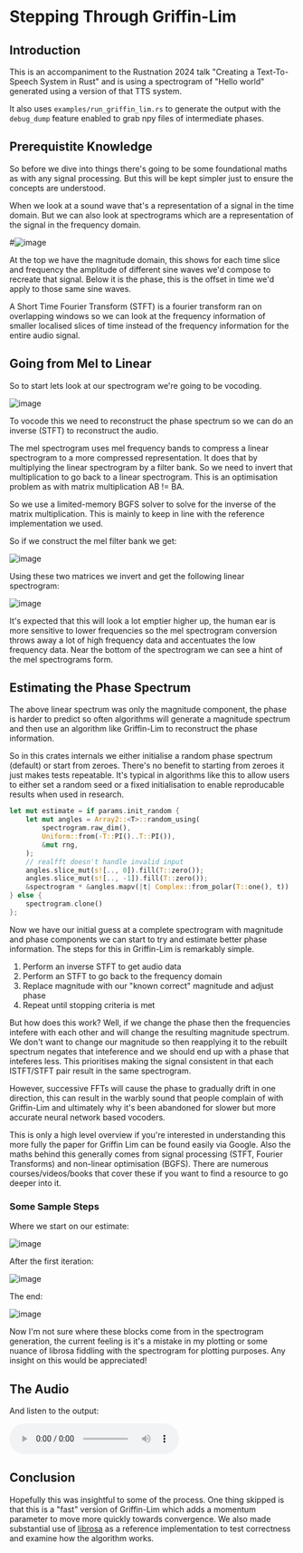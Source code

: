 # Stepping Through Griffin-Lim

## Introduction

This is an accompaniment to the Rustnation 2024 talk "Creating a Text-To-Speech
System in Rust" and is using a spectrogram of "Hello world" generated using a
version of that TTS system.

It also uses `examples/run_griffin_lim.rs` to generate the output with the `debug_dump`
feature enabled to grab npy files of intermediate phases.

## Prerequistite Knowledge

So before we dive into things there's going to be some foundational maths as with any
signal processing. But this will be kept simpler just to ensure the concepts are understood.

When we look at a sound wave that's a representation of a signal in the time domain. But we
can also look at spectrograms which are a representation of the signal in the frequency
domain.

#![image](./resources/trumpet.png)

At the top we have the magnitude domain, this shows for each time slice and frequency the
amplitude of different sine waves we'd compose to recreate that signal. Below it is the
phase, this is the offset in time we'd apply to those same sine waves.

A Short Time Fourier Transform (STFT) is a fourier transform ran on overlapping windows
so we can look at the frequency information of smaller localised slices of time instead
of the frequency information for the entire audio signal.

## Going from Mel to Linear

So to start lets look at our spectrogram we're going to be vocoding.

![image](./resources/mel_spec.png)

To vocode this we need to reconstruct the phase spectrum so we can do an inverse
(STFT) to reconstruct the audio.

The mel spectrogram uses mel frequency bands to compress a linear spectrogram to
a more compressed representation. It does that by multiplying the linear spectrogram
by a filter bank. So we need to invert that multiplication to go back to a linear
spectrogram. This is an optimisation problem as with matrix multiplication AB != BA.

So we use a limited-memory BGFS solver to solve for the inverse of the matrix 
multiplication. This is mainly to keep in line with the reference implementation we used.

So if we construct the mel filter bank we get:

![image](./resources/mel_basis.png)

Using these two matrices we invert and get the following linear spectrogram:

![image](./resources/linear_spec.png)

It's expected that this will look a lot emptier higher up, the human ear is more
sensitive to lower frequencies so the mel spectrogram conversion throws away a lot
of high frequency data and accentuates the low frequency data. Near the bottom of
the spectrogram we can see a hint of the mel spectrograms form.

## Estimating the Phase Spectrum

The above linear spectrum was only the magnitude component, the phase is harder to
predict so often algorithms will generate a magnitude spectrum and then use an 
algorithm like Griffin-Lim to reconstruct the phase information.

So in this crates internals we either initialise a random phase spectrum (default)
or start from zeroes. There's no benefit to starting from zeroes it just makes tests
repeatable. It's typical in algorithms like this to allow users to either set a
random seed or a fixed initialisation to enable reproducable results when used in
research.

```rust
let mut estimate = if params.init_random {
    let mut angles = Array2::<T>::random_using(
        spectrogram.raw_dim(),
        Uniform::from(-T::PI()..T::PI()),
        &mut rng,
    );
    // realfft doesn't handle invalid input
    angles.slice_mut(s![.., 0]).fill(T::zero());
    angles.slice_mut(s![.., -1]).fill(T::zero());
    &spectrogram * &angles.mapv(|t| Complex::from_polar(T::one(), t))
} else {
    spectrogram.clone()
};
```

Now we have our initial guess at a complete spectrogram with magnitude and
phase components we can start to try and estimate better phase information. The
steps for this in Griffin-Lim is remarkably simple.

1. Perform an inverse STFT to get audio data
2. Perform an STFT to go back to the frequency domain
3. Replace magnitude with our "known correct" magnitude and adjust phase
4. Repeat until stopping criteria is met

But how does this work? Well, if we change the phase then the frequencies
intefere with each other and will change the resulting magnitude spectrum.
We don't want to change our magnitude so then reapplying it to the rebuilt spectrum
negates that inteference and we should end up with a phase that inteferes less.
This prioritises making the signal consistent in that each ISTFT/STFT pair result
in the same spectrogram.

However, successive FFTs will cause the phase to gradually drift in one direction,
this can result in the warbly sound that people complain of with Griffin-Lim and
ultimately why it's been abandoned for slower but more accurate neural network based
vocoders.

This is only a high level overview if you're interested in understanding this
more fully the paper for Griffin Lim can be found easily via Google. Also the maths
behind this generally comes from signal processing (STFT, Fourier Transforms)
and non-linear optimisation (BGFS). There are numerous courses/videos/books
that cover these if you want to find a resource to go deeper into it.

### Some Sample Steps

Where we start on our estimate:

![image](./resources/estimate_0.png)

After the first iteration:

![image](./resources/estimate_1.png)

The end:

![image](./resources/estimate_10.png)

Now I'm not sure where these blocks come from in the spectrogram generation,
the current feeling is it's a mistake in my plotting or some nuance of librosa
fiddling with the spectrogram for plotting purposes. Any insight on this would
be appreciated!

## The Audio

And listen to the output:

![audio](https://github.com/emotechlab/griffin-lim/raw/docs/super-guide-time/tutorial/output.wav)

## Conclusion

Hopefully this was insightful to some of the process. One thing skipped is that
this is a "fast" version of Griffin-Lim which adds a momentum parameter to move
more quickly towards convergence. We also made substantial use of
[librosa](https://librosa.org/) as a reference implementation to test correctness
and examine how the algorithm works.
